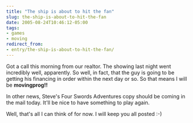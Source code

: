 ```yaml
---
title: "The ship is about to hit the fan"
slug: the-ship-is-about-to-hit-the-fan
date: 2005-08-24T10:46:12-05:00
tags:
- games
- moving
redirect_from:
- entry/the-ship-is-about-to-hit-the-fan/
---
```

Got a call this morning from our realtor. The showing last night went incredibly well, apparently. So well, in fact, that the guy is going to be getting his financing in order within the next day or so. So that means I will be **movingprog!!**

In other news, Steve's Four Swords Adventures copy should be coming in the mail today. It'll be nice to have something to play again.

Well, that's all I can think of for now. I will keep you all posted :-)
